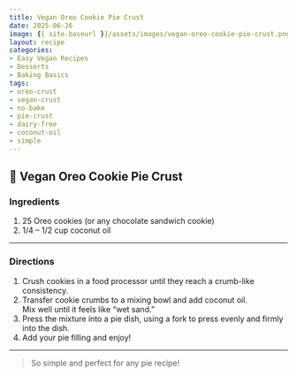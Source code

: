 ```yaml
---
title: Vegan Oreo Cookie Pie Crust
date: 2025-06-26
image: {{ site.baseurl }}/assets/images/vegan-oreo-cookie-pie-crust.png
layout: recipe
categories:
- Easy Vegan Recipes
- Desserts
- Baking Basics
tags:
- oreo-crust
- vegan-crust
- no-bake
- pie-crust
- dairy-free
- coconut-oil
- simple
---
```


## 🥧 Vegan Oreo Cookie Pie Crust


### Ingredients

1. 25 Oreo cookies (or any chocolate sandwich cookie)  
2. 1/4 – 1/2 cup coconut oil  

---

### Directions

1. Crush cookies in a food processor until they reach a crumb-like consistency.  
2. Transfer cookie crumbs to a mixing bowl and add coconut oil.  
   Mix well until it feels like “wet sand.”  
3. Press the mixture into a pie dish, using a fork to press evenly and firmly into the dish.  
4. Add your pie filling and enjoy!

---

> So simple and perfect for any pie recipe!
